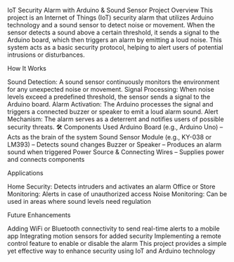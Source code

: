 IoT Security Alarm with Arduino & Sound Sensor
Project Overview
This project is an Internet of Things (IoT) security alarm that utilizes Arduino technology and a sound sensor to detect noise or movement. When the sensor detects a sound above a certain threshold, it sends a signal to the Arduino board, which then triggers an alarm by emitting a loud noise. This system acts as a basic security protocol, helping to alert users of potential intrusions or disturbances.

How It Works

Sound Detection: A sound sensor continuously monitors the environment for any unexpected noise or movement.
Signal Processing: When noise levels exceed a predefined threshold, the sensor sends a signal to the Arduino board.
Alarm Activation: The Arduino processes the signal and triggers a connected buzzer or speaker to emit a loud alarm sound.
Alert Mechanism: The alarm serves as a deterrent and notifies users of possible security threats.
🛠️ Components Used
Arduino Board (e.g., Arduino Uno) – Acts as the brain of the system
Sound Sensor Module (e.g., KY-038 or LM393) – Detects sound changes
Buzzer or Speaker – Produces an alarm sound when triggered
Power Source & Connecting Wires – Supplies power and connects components

Applications

Home Security: Detects intruders and activates an alarm
Office or Store Monitoring: Alerts in case of unauthorized access
Noise Monitoring: Can be used in areas where sound levels need regulation

Future Enhancements

Adding WiFi or Bluetooth connectivity to send real-time alerts to a mobile app
Integrating motion sensors for added security
Implementing a remote control feature to enable or disable the alarm
This project provides a simple yet effective way to enhance security using IoT and Arduino technology

